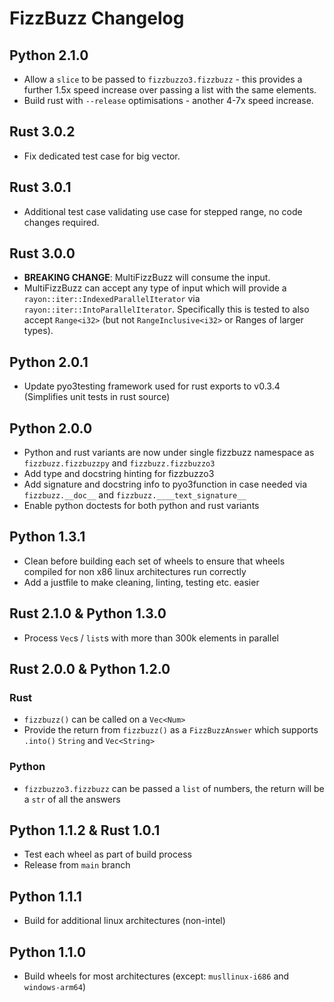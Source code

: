 # FizzBuzz Changelog

## Python 2.1.0

- Allow a `slice` to be passed to `fizzbuzzo3.fizzbuzz` - this provides a further 1.5x speed increase over passing a list with the same elements.
- Build rust with `--release` optimisations - another 4-7x speed increase.

## Rust 3.0.2

- Fix dedicated test case for big vector.

## Rust 3.0.1

- Additional test case validating use case for stepped range, no code changes required.

## Rust 3.0.0

- **BREAKING CHANGE**: MultiFizzBuzz will consume the input.
- MultiFizzBuzz can accept any type of input which will provide a `rayon::iter::IndexedParallelIterator` via `rayon::iter::IntoParallelIterator`. Specifically this is tested to also accept `Range<i32>` (but not `RangeInclusive<i32>` or Ranges of larger types).

## Python 2.0.1

- Update pyo3testing framework used for rust exports to v0.3.4 (Simplifies unit tests in rust source)

## Python 2.0.0

- Python and rust variants are now under single fizzbuzz namespace as `fizzbuzz.fizzbuzzpy` and `fizzbuzz.fizzbuzzo3`
- Add type and docstring hinting for fizzbuzzo3
- Add signature and docstring info to pyo3function in case needed via `fizzbuzz.__doc__` and `fizzbuzz.____text_signature__`
- Enable python doctests for both python and rust variants

## Python 1.3.1

- Clean before building each set of wheels to ensure that wheels compiled for non x86 linux architectures run correctly
- Add a justfile to make cleaning, linting, testing etc. easier

## Rust 2.1.0 & Python 1.3.0

- Process `Vec`s / `list`s with more than 300k elements in parallel

## Rust 2.0.0 & Python 1.2.0

### Rust

- `fizzbuzz()` can be called on a `Vec<Num>`
- Provide the return from `fizzbuzz()` as a `FizzBuzzAnswer` which supports `.into()` `String` and `Vec<String>`

### Python

- `fizzbuzzo3.fizzbuzz` can be passed a `list` of numbers, the return will be a `str` of all the answers

## Python 1.1.2 & Rust 1.0.1

- Test each wheel as part of build process
- Release from `main` branch

## Python 1.1.1

- Build for additional linux architectures (non-intel)

## Python 1.1.0

- Build wheels for most architectures (except: `musllinux-i686` and `windows-arm64`)
